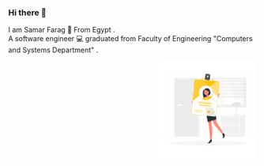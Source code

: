 ### Hi there 👋 
<p width="400">I am Samar Farag 👩 From Egypt . <br>
A software engineer 💻 graduated from Faculty of Engineering "Computers and Systems Department" .</p>
<img align='right' src="https://github.com/sa20m10ar/sa20m10ar/blob/master/ID%20Card-rafiki.png" width="200" height="200">

<!--
**sa20m10ar/sa20m10ar** is a ✨ _special_ ✨ repository because its `README.md` (this file) appears on your GitHub profile.

Here are some ideas to get you started:

- 🔭 I’m currently working on ...
- 🌱 I’m currently learning ...
- 👯 I’m looking to collaborate on ...
- 🤔 I’m looking for help with ...
- 💬 Ask me about ...
- 📫 How to reach me: ...
- 😄 Pronouns: ...
- ⚡ Fun fact: ...
-->
